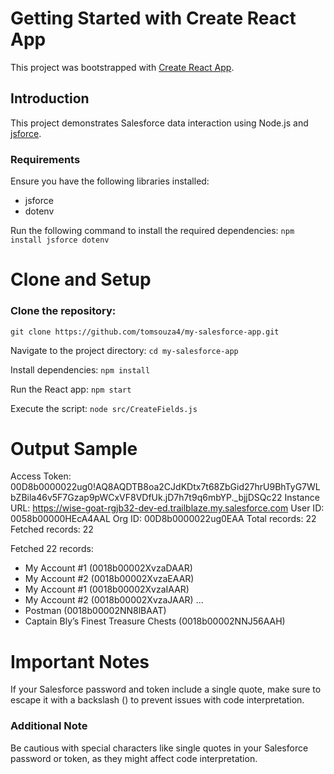 # Getting Started with Create React App
This project was bootstrapped with [Create React App](https://github.com/facebook/create-react-app).

## Introduction
This project demonstrates Salesforce data interaction using Node.js and [jsforce](https://jsforce.github.io/).

### Requirements
Ensure you have the following libraries installed:
- jsforce
- dotenv

Run the following command to install the required dependencies:
`npm install jsforce dotenv`

# Clone and Setup
### Clone the repository:

`git clone https://github.com/tomsouza4/my-salesforce-app.git`

Navigate to the project directory:
`cd my-salesforce-app`

Install dependencies:
`npm install`

Run the React app:
`npm start`

Execute the script:
`node src/CreateFields.js`

# Output Sample
Access Token: 00D8b0000022ug0!AQ8AQDTB8oa2CJdKDtx7t68ZbGid27hrU9BhTyG7WLbZBila46v5F7Gzap9pWCxVF8VDfUk.jD7h7t9q6mbYP._bjjDSQc22
Instance URL: https://wise-goat-rgjb32-dev-ed.trailblaze.my.salesforce.com
User ID: 0058b00000HEcA4AAL
Org ID: 00D8b0000022ug0EAA
Total records: 22
Fetched records: 22

Fetched 22 records:
- My Account #1 (0018b00002XvzaDAAR)
- My Account #2 (0018b00002XvzaEAAR)
- My Account #1 (0018b00002XvzaIAAR)
- My Account #2 (0018b00002XvzaJAAR)
...
- Postman (0018b00002NN8lBAAT)
- Captain Bly’s Finest Treasure Chests (0018b00002NNJ56AAH)

# Important Notes
If your Salesforce password and token include a single quote, make sure to escape it with a backslash (\) to prevent issues with code interpretation.

### Additional Note
Be cautious with special characters like single quotes in your Salesforce password or token, as they might affect code interpretation.
